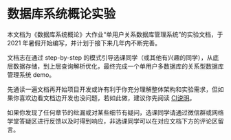 # 数据库系统概论实验

本文档为《数据库系统概论》大作业“单用户关系数据库管理系统”的实验文档，于 2021 年暑假开始编写，并计划于接下来几年内不断完善。

文档志在通过 step-by-step 的模式引导选课同学（或其他有兴趣的同学），从底层数据存储，到上层查询解析优化，最终完成一个单用户多数据库的关系型数据库管理系统 demo。

先通读一遍文档再开始项目开发或许有利于你充分理解整体架构和实验需求，但如果你喜欢边看文档边开发也没问题，若如此做，建议你先阅读 [CI说明](ci.md)。

如果你发现了任何章节的纰漏或对某些细节有疑问，选课同学请通过微信群或网络学堂答疑区进行反馈以及时得到响应，非选课同学可以在对应文档下方的评论区留言。
